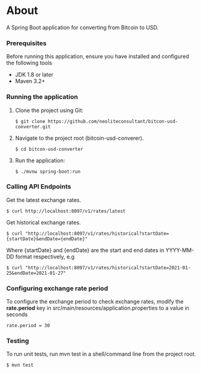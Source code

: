 # About
A Spring Boot application for converting from Bitcoin to USD.



### Prerequisites

Before running this application, ensure you have installed and configured
the following tools

- JDK 1.8 or later
- Maven 3.2+



### Running the application     

1. Clone the project using Git: 
   ```
   $ git clone https://github.com/neoliteconsultant/bitcon-usd-converter.git
   ```

2. Navigate to the project root (bitcoin-usd-converer).

   ```
   $ cd bitcon-usd-converter
   ```

   
3. Run the application:
   ```
   $ ./mvnw spring-boot:run
   ```


### Calling API Endpoints

Get the latest exchange rates.

``` 
$ curl http://localhost:8097/v1/rates/latest
```


Get historical exchange rates.

``` 
$ curl "http://localhost:8097/v1/rates/historical?startDate={startDate}&endDate={endDate}"
```

Where {startDate} and {endDate} are the start and end dates in YYYY-MM-DD format
respectively, e.g

``` 
$ curl "http://localhost:8097/v1/rates/historical?startDate=2021-01-25&endDate=2021-01-27"
```
### Configuring exchange rate period

To configure the exchange period to check exchange rates, modify the **rate.period** key
in src/main/resources/application.properties to a value in seconds

```
rate.period = 30 
```



### Testing
To run unit tests, run mvn test in a shell/command line from the project root.
  ```
  $ mvn test
  ```
 

  


